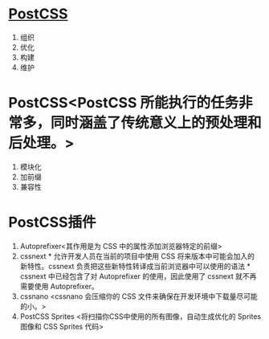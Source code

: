 # [PostCSS](https://github.com/postcss/postcss#usage)
1. 组织
2. 优化
3. 构建
4. 维护

# PostCSS<PostCSS 所能执行的任务非常多，同时涵盖了传统意义上的预处理和后处理。>
  1. 模块化
  2. 加前缀
  3. 兼容性
# PostCSS插件
  1. Autoprefixer<其作用是为 CSS 中的属性添加浏览器特定的前缀>
  2.  cssnext 
     * 允许开发人员在当前的项目中使用 CSS 将来版本中可能会加入的新特性。cssnext 负责把这些新特性转译成当前浏览器中可以使用的语法
     * cssnext 中已经包含了对 Autoprefixer 的使用，因此使用了 cssnext 就不再需要使用 Autoprefixer。
   3. cssnano <cssnano 会压缩你的 CSS 文件来确保在开发环境中下载量尽可能的小。> 
   4. PostCSS Sprites <将扫描你CSS中使用的所有图像，自动生成优化的 Sprites 图像和 CSS Sprites 代码>